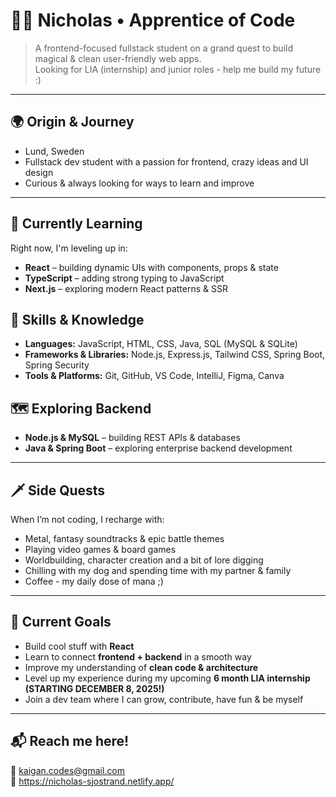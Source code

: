 # 🧙‍♂️ Nicholas • Apprentice of Code

> A frontend-focused fullstack student on a grand quest to build magical & clean user-friendly web apps.  
Looking for LIA (internship) and junior roles - help me build my future :)


---

## 🌍 Origin & Journey  
- Lund, Sweden  
- Fullstack dev student with a passion for frontend, crazy ideas and UI design 
- Curious & always looking for ways to learn and improve

---

## 💭 Currently Learning  
Right now, I'm leveling up in:

- **React** – building dynamic UIs with components, props & state  
- **TypeScript** – adding strong typing to JavaScript  
- **Next.js** – exploring modern React patterns & SSR  

## 🧠 Skills & Knowledge
- **Languages:** JavaScript, HTML, CSS, Java, SQL (MySQL & SQLite)
- **Frameworks & Libraries:** Node.js, Express.js, Tailwind CSS, Spring Boot, Spring Security
- **Tools & Platforms:** Git, GitHub, VS Code, IntelliJ, Figma, Canva

## 🗺️ Exploring Backend
- **Node.js & MySQL** – building REST APIs & databases  
- **Java & Spring Boot** – exploring enterprise backend development

---

## 🗡️ Side Quests
When I’m not coding, I recharge with:

- Metal, fantasy soundtracks & epic battle themes  
- Playing video games & board games
- Worldbuilding, character creation and a bit of lore digging  
- Chilling with my dog and spending time with my partner & family
- Coffee - my daily dose of mana ;)

---

## 🎯 Current Goals  
- Build cool stuff with **React**  
- Learn to connect **frontend + backend** in a smooth way
- Improve my understanding of **clean code & architecture**  
- Level up my experience during my upcoming **6 month LIA internship (STARTING DECEMBER 8, 2025!)**  
- Join a dev team where I can grow, contribute, have fun & be myself

---

## 📬 Reach me here!
📧 [kaigan.codes@gmail.com](mailto:kaigan.codes@gmail.com)  
📔 https://nicholas-sjostrand.netlify.app/  
